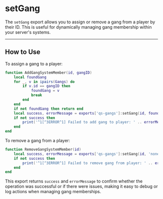 # setGang

The `setGang` export allows you to assign or remove a gang from a player by their ID. This is useful for dynamically managing gang membership within your server's systems.

***

## How to Use

To assign a gang to a player:

```lua
function AddGangSystemMember(id, gangID)
    local foundGang
    for _, v in ipairs(Gangs) do
        if v.id == gangID then
            foundGang = v
            break
        end
    end
    if not foundGang then return end
    local success, errorMessage = exports['qs-gangs']:setGang(id, foundGang.gangName)
    if not success then
        print('^1[^3ERROR^1] Failed to add gang to player: ' .. errorMessage)
    end
end
```

To remove a gang from a player:

```lua
function RemoveGangSystemMember(id)
    local success, errorMessage = exports['qs-gangs']:setGang(id, 'none')
    if not success then
        print('^1[^3ERROR^1] Failed to remove gang from player: ' .. errorMessage)
    end
end
```

This export returns `success` and `errorMessage` to confirm whether the operation was successful or if there were issues, making it easy to debug or log actions when managing gang memberships.
